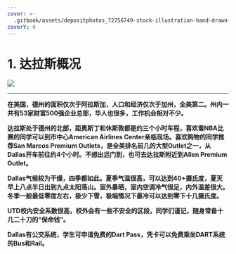 ```yaml
---
cover: >-
  .gitbook/assets/depositphotos_72756749-stock-illustration-hand-drawn-dallas-skyline.jpeg
coverY: 0
---
```


# 1. 达拉斯概况

![](.gitbook/assets/Texas\_map.jpeg)

****

**在美国，德州的面积仅次于阿拉斯加，人口和经济仅次于加州，全美第二。州内一共有53家财富500强企业总部，华人也很多，工作机会相对不少。**&#x20;

**达拉斯处于德州的北部，距奥斯丁和休斯敦都是约三个小时车程，喜欢看NBA比赛的同学可以到市中心American Airlines Center亲临现场。喜欢购物的同学推荐San Marcos Premium Outlets，是全美排名前几的大型Outlet之一，从Dallas开车前往约4个小时。不想出远门到，也可去达拉斯附近到Allen Premium Outlet。**

**Dallas气候较为干燥，四季都如此。夏季气温很高，可以达到40+摄氏度，夏天早上八点半日出到九点太阳落山。室外暴晒，室内空调冷气很足，内外温差很大。冬季一般最低零度左右，极少下雪，极端情况下最冷可以达到零下十几摄氏度。**

**UTD校内安全系数很高，校外会有一些不安全的区段，同学们谨记，随身常备十几二十刀的“保命钱”。**

**Dallas有公交系统，学生可申请免费的Dart Pass，凭卡可以免费乘坐DART系统的Bus和Rail。**
